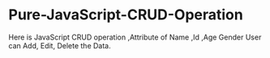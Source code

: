# Pure-JavaScript-CRUD-Operation
Here is JavaScript CRUD operation ,Attribute of Name ,Id ,Age Gender User can Add, Edit, Delete the Data.
